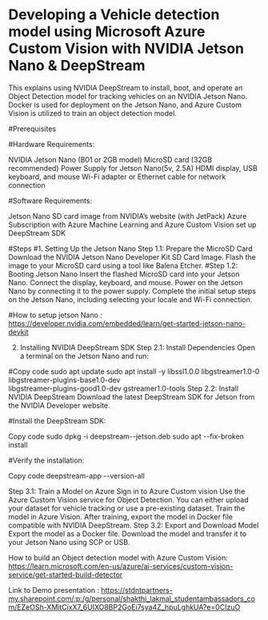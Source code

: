 # Developing a Vehicle detection model using Microsoft Azure Custom Vision with NVIDIA Jetson Nano & DeepStream

This explains using NVIDIA DeepStream to install, boot, and operate an Object Detection model for tracking vehicles on an NVIDIA Jetson Nano. Docker is used for deployment on the Jetson Nano, and Azure Custom Vision is utilized to train an object detection model.

#Prerequisites

#Hardware Requirements:

NVIDIA Jetson Nano (B01 or 2GB model)
MicroSD card (32GB recommended)
Power Supply for Jetson Nano(5v, 2.5A)
HDMI display, USB keyboard, and mouse
Wi-Fi adapter or Ethernet cable for network connection

#Software Requirements:

Jetson Nano SD card image from NVIDIA’s website (with JetPack)
Azure Subscription with Azure Machine Learning and Azure Custom Vision set up
DeepStream SDK

#Steps
#1. Setting Up the Jetson Nano
Step 1.1: Prepare the MicroSD Card
Download the NVIDIA Jetson Nano Developer Kit SD Card Image.
Flash the image to your MicroSD card using a tool like Balena Etcher.
#Step 1.2: Booting Jetson Nano
Insert the flashed MicroSD card into your Jetson Nano.
Connect the display, keyboard, and mouse.
Power on the Jetson Nano by connecting it to the power supply.
Complete the initial setup steps on the Jetson Nano, including selecting your locale and Wi-Fi connection.

#How to setup jetson Nano : https://developer.nvidia.com/embedded/learn/get-started-jetson-nano-devkit


2. Installing NVIDIA DeepStream SDK
Step 2.1: Install Dependencies
Open a terminal on the Jetson Nano and run:


#Copy code
sudo apt update
sudo apt install -y libssl1.0.0 libgstreamer1.0-0 libgstreamer-plugins-base1.0-dev \
                    libgstreamer-plugins-good1.0-dev gstreamer1.0-tools
Step 2.2: Install NVIDIA DeepStream
Download the latest DeepStream SDK for Jetson from the NVIDIA Developer website.

#Install the DeepStream SDK:

Copy code
sudo dpkg -i deepstream-<version>-jetson.deb
sudo apt --fix-broken install


#Verify the installation:

Copy code
deepstream-app --version-all

Step 3.1: Train a Model on Azure
Sign in to Azure Custom vision
Use the Azure Custom Vision service for Object Detection. You can either upload your dataset for vehicle tracking or use a pre-existing dataset.
Train the model in Azure Vision. After training, export the model in Docker file compatible with NVIDIA DeepStream.
Step 3.2: Export and Download Model
Export the model as a Docker file.
Download the model and transfer it to your Jetson Nano using SCP or USB.

How to build an Object detection model with Azure Custom Vision: https://learn.microsoft.com/en-us/azure/ai-services/custom-vision-service/get-started-build-detector


Link to Demo presentation : https://stdntpartners-my.sharepoint.com/:p:/g/personal/shakthi_lakmal_studentambassadors_com/EZeOSh-XMitCixX7_6UIXO8BP2GoEi7sya4Z_hpuLghkUA?e=0CIzuO








